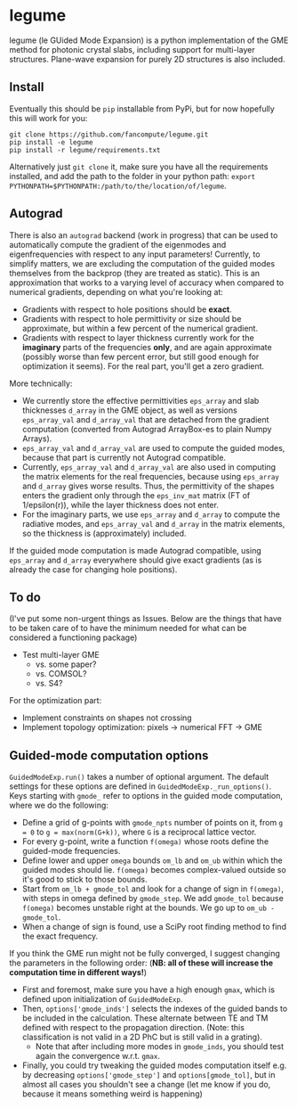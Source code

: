 # legume

legume (le GUided Mode Expansion) is a python implementation of the GME method for photonic crystal slabs, including support for multi-layer structures. Plane-wave expansion for purely 2D structures is also included. 

## Install

Eventually this should be `pip` installable from PyPi, but for now hopefully this will work for you:

```
git clone https://github.com/fancompute/legume.git
pip install -e legume
pip install -r legume/requirements.txt
```

Alternatively just `git clone` it, make sure you have all the requirements installed, and add the path to the folder in your python path: `export PYTHONPATH=$PYTHONPATH:/path/to/the/location/of/legume`.

## Autograd

There is also an `autograd` backend (work in progress) that can be used to automatically compute the gradient of the eigenmodes and eigenfrequencies with respect to any input parameters! Currently, to simplify matters, we are excluding the computation of the guided modes themselves from the backprop (they are treated as static). This is an approximation that works to a varying level of accuracy when compared to numerical gradients, depending on what you're looking at:

- Gradients with respect to hole positions should be **exact**.
- Gradients with respect to hole permittivity or size should be approximate, but within a few percent of the numerical gradient.
- Gradients with respect to layer thickness currently work for the **imaginary** parts of the frequencies **only**, and are again approximate (possibly worse than few percent error, but still good enough for optimization it seems). For the real part, you'll get a zero gradient. 

More technically:

- We currently store the effective permittivities `eps_array` and slab thicknesses `d_array` in the GME object, as well as versions `eps_array_val` and `d_array_val` that are detached from the gradient computation (converted from Autograd ArrayBox-es to plain Numpy Arrays). 
- `eps_array_val` and `d_array_val` are used to compute the guided modes, because that part is currently not Autograd compatible.
- Currently, `eps_array_val` and `d_array_val` are also used in computing the matrix elements for the real frequencies, because using `eps_array` and `d_array` gives worse results. Thus, the permittivity of the shapes enters the gradient only through the `eps_inv_mat` matrix (FT of 1/epsilon(r)), while the layer thickness does not enter. 
- For the imaginary parts, we use `eps_array` and `d_array` to compute the radiative modes, and `eps_array_val` and `d_array` in the matrix elements, so the thickness is (approximately) included. 

If the guided mode computation is made Autograd compatible, using `eps_array` and `d_array` everywhere should give exact gradients (as is already the case for changing hole positions). 

## To do
(I've put some non-urgent things as Issues. Below are the things that have to be taken care of to have the minimum needed for what can be considered a functioning package)

- Test multi-layer GME
  - vs. some paper? 
  - vs. COMSOL?
  - vs. S4?

For the optimization part:
- Implement constraints on shapes not crossing
- Implement topology optimization: pixels -> numerical FFT -> GME 

## Guided-mode computation options
`GuidedModeExp.run()` takes a number of optional argument. The default settings for these options are defined in `GuidedModeExp._run_options()`. Keys starting with `gmode_` refer to options in the guided mode computation, where we do the following: 

- Define a grid of g-points with `gmode_npts` number of points on it, from `g = 0` to `g = max(norm(G+k))`, where `G` is a reciprocal lattice vector.
- For every g-point, write a function `f(omega)` whose roots define the guided-mode frequencies.
- Define lower and upper `omega` bounds `om_lb` and `om_ub` within which the guided modes should lie. `f(omega)` becomes complex-valued outside so it's good to stick to those bounds.
- Start from `om_lb + gmode_tol` and look for a change of sign in `f(omega)`, with steps in omega defined by `gmode_step`. We add `gmode_tol` because `f(omega)` becomes unstable right at the bounds. We go up to `om_ub - gmode_tol`. 
- When a change of sign is found, use a SciPy root finding method to find the exact frequency.

If you think the GME run might not be fully converged, I suggest changing the parameters in the following order:
(**NB: all of these will increase the computation time in different ways!**)

- First and foremost, make sure you have a high enough `gmax`, which is defined upon initialization of `GuidedModeExp`.
- Then, `options['gmode_inds']` selects the indexes of the guided bands to be included in the calculation. These alternate between TE and TM defined with respect to the propagation direction. (Note: this classification is not valid in a 2D PhC but is still valid in a grating).
  - Note that after including more modes in `gmode_inds`, you should test again the convergence w.r.t. `gmax`.
- Finally, you could try tweaking the guided modes computation itself e.g. by decreasing  `options['gmode_step']` and `options[gmode_tol]`, but in almost all cases you shouldn't see a change (let me know if you do, because it means something weird is happening)
